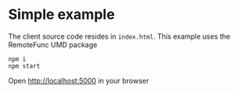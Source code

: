 # Simple example

The client source code resides in `index.html`. This example uses the RemoteFunc UMD package

```
npm i
npm start
```

Open [http://localhost:5000](http://localhost:5000) in your browser
